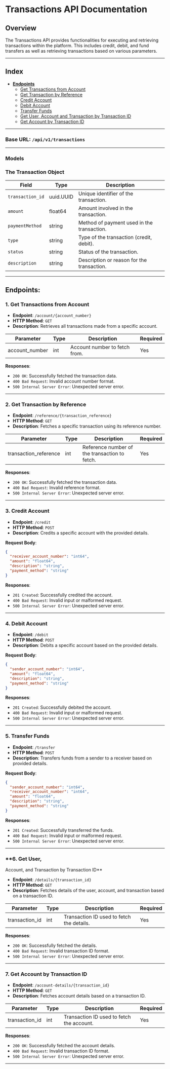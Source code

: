 # Transactions API Documentation

## Overview

The Transactions API provides functionalities for executing and retrieving transactions within the platform. This
includes credit, debit, and fund transfers as well as retrieving transactions based on various parameters.

---

## Index

- **[Endpoints](#endpoints)**
    - [Get Transactions from Account](#1-get-transactions-from-account)
    - [Get Transaction by Reference](#2-get-transaction-by-reference)
    - [Credit Account](#3-credit-account)
    - [Debit Account](#4-debit-account)
    - [Transfer Funds](#5-transfer-funds)
    - [Get User, Account and Transaction by Transaction ID](#6-get-user-account-and-transaction-by-transaction-id)
    - [Get Account by Transaction ID](#7-get-account-by-transaction-id)

---

### **Base URL**: `/api/v1/transactions`

---

### **Models**

### <a name="the-transaction-object"></a>**The Transaction Object**

| Field            | Type      | Description                                |
|------------------|-----------|--------------------------------------------|
| `transaction_id` | uuid.UUID | Unique identifier of the transaction.      |
| `amount`         | float64   | Amount involved in the transaction.        |
| `paymentMethod`  | string    | Method of payment used in the transaction. |
| `type`           | string    | Type of the transaction (credit, debit).   |
| `status`         | string    | Status of the transaction.                 |
| `description`    | string    | Description or reason for the transaction. |

---

## <a name="endpoints"></a>**Endpoints**:

### <a name="1-get-transactions-from-account"></a>**1. Get Transactions from Account**

- **Endpoint**: `/account/{account_number}`
- **HTTP Method**: `GET`
- **Description**: Retrieves all transactions made from a specific account.

| Parameter      | Type | Description                   | Required |
|----------------|------|-------------------------------|----------|
| account_number | int  | Account number to fetch from. | Yes      |

**Responses**:

- `200 OK`: Successfully fetched the transaction data.
- `400 Bad Request`: Invalid account number format.
- `500 Internal Server Error`: Unexpected server error.

---

### <a name="2-get-transaction-by-reference"></a>**2. Get Transaction by Reference**

- **Endpoint**: `/reference/{transaction_reference}`
- **HTTP Method**: `GET`
- **Description**: Fetches a specific transaction using its reference number.

| Parameter             | Type | Description                                   | Required |
|-----------------------|------|-----------------------------------------------|----------|
| transaction_reference | int  | Reference number of the transaction to fetch. | Yes      |

**Responses**:

- `200 OK`: Successfully fetched the transaction data.
- `400 Bad Request`: Invalid reference format.
- `500 Internal Server Error`: Unexpected server error.

---

### <a name="3-credit-account"></a>**3. Credit Account**

- **Endpoint**: `/credit`
- **HTTP Method**: `POST`
- **Description**: Credits a specific account with the provided details.

**Request Body**:

```json
{
  "receiver_account_number": "int64",
  "amount": "float64",
  "description": "string",
  "payment_method": "string"
}
```

**Responses**:

- `201 Created`: Successfully credited the account.
- `400 Bad Request`: Invalid input or malformed request.
- `500 Internal Server Error`: Unexpected server error.

---

### <a name="4-debit-account"></a>**4. Debit Account**

- **Endpoint**: `/debit`
- **HTTP Method**: `POST`
- **Description**: Debits a specific account based on the provided details.

**Request Body**:

```json
{
  "sender_account_number": "int64",
  "amount": "float64",
  "description": "string",
  "payment_method": "string"
}
```

**Responses**:

- `201 Created`: Successfully debited the account.
- `400 Bad Request`: Invalid input or malformed request.
- `500 Internal Server Error`: Unexpected server error.

---

### <a name="5-transfer-funds"></a>**5. Transfer Funds**

- **Endpoint**: `/transfer`
- **HTTP Method**: `POST`
- **Description**: Transfers funds from a sender to a receiver based on provided details.

**Request Body**:

```json
{
  "sender_account_number": "int64",
  "receiver_account_number": "int64",
  "amount": "float64",
  "description": "string",
  "payment_method": "string"
}
```

**Responses**:

- `201 Created`: Successfully transferred the funds.
- `400 Bad Request`: Invalid input or malformed request.
- `500 Internal Server Error`: Unexpected server error.

---

### <a name="6-get-user-account-and-transaction-by-transaction-id"></a>**6. Get User,

Account, and Transaction by Transaction ID**

- **Endpoint**: `/details/{transaction_id}`
- **HTTP Method**: `GET`
- **Description**: Fetches details of the user, account, and transaction based on a transaction ID.

| Parameter      | Type | Description                               | Required |
|----------------|------|-------------------------------------------|----------|
| transaction_id | int  | Transaction ID used to fetch the details. | Yes      |

**Responses**:

- `200 OK`: Successfully fetched the details.
- `400 Bad Request`: Invalid transaction ID format.
- `500 Internal Server Error`: Unexpected server error.

---

### <a name="7-get-account-by-transaction-id"></a>**7. Get Account by Transaction ID**

- **Endpoint**: `/account-details/{transaction_id}`
- **HTTP Method**: `GET`
- **Description**: Fetches account details based on a transaction ID.

| Parameter      | Type | Description                               | Required |
|----------------|------|-------------------------------------------|----------|
| transaction_id | int  | Transaction ID used to fetch the account. | Yes      |

**Responses**:

- `200 OK`: Successfully fetched the account details.
- `400 Bad Request`: Invalid transaction ID format.
- `500 Internal Server Error`: Unexpected server error.

---
